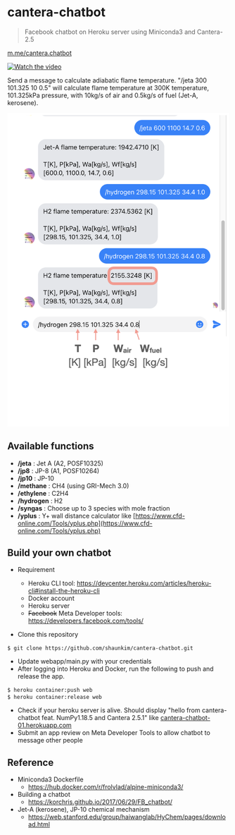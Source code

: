 # cantera-chatbot

> Facebook chatbot on Heroku server using Miniconda3 and Cantera-2.5

[m.me/cantera.chatbot](m.me/cantera.chatbot)

[![Watch the video](https://img.youtube.com/vi/YOUTUBE_sT9sTux4E1k/0.jpg)](https://www.youtube.com/watch?v=sT9sTux4E1k)

Send a message to calculate adiabatic flame temperature.
"/jeta 300 101.325 10 0.5"
will calculate flame temperature at 300K temperature, 101.325kPa pressure, with 10kg/s of air and 0.5kg/s of fuel (Jet-A, kerosene).

![sample](https://github.com/shaunkim/cantera-chatbot/blob/master/webapp/img/cantera%20chatbot%2003.png "sample")

## Available functions
- **/jeta** : Jet A (A2, POSF10325)
- **/jp8** : JP-8 (A1, POSF10264)
- **/jp10** : JP-10 
- **/methane** : CH4 (using GRI-Mech 3.0)
- **/ethylene** : C2H4
- **/hydrogen** : H2
- **/syngas** : Choose up to 3 species with mole fraction
- **/yplus** : Y+ wall distance calculator like [https://www.cfd-online.com/Tools/yplus.php](https://www.cfd-online.com/Tools/yplus.php)

## Build your own chatbot
- Requirement
  - Heroku CLI tool: https://devcenter.heroku.com/articles/heroku-cli#install-the-heroku-cli
  - Docker account
  - Heroku server
  - ~~Facebook~~ Meta Developer tools: https://developers.facebook.com/tools/

- Clone this repository
```
$ git clone https://github.com/shaunkim/cantera-chatbot.git
```
- Update webapp/main.py with your credentials
- After logging into Heroku and Docker, run the following to push and release the app.
```
$ heroku container:push web
$ heroku container:release web
```
- Check if your heroku server is alive. Should display "hello from cantera-chatbot feat. NumPy1.18.5 and Cantera 2.5.1" like [cantera-chatbot-01.herokuapp.com](cantera-chatbot-01.herokuapp.com)
- Submit an app review on Meta Developer Tools to allow chatbot to message other people

## Reference
- Miniconda3 Dockerfile
  - https://hub.docker.com/r/frolvlad/alpine-miniconda3/
- Building a chatbot
  - https://korchris.github.io/2017/06/29/FB_chatbot/
- Jet-A (kerosene), JP-10 chemical mechanism
  - https://web.stanford.edu/group/haiwanglab/HyChem/pages/download.html
